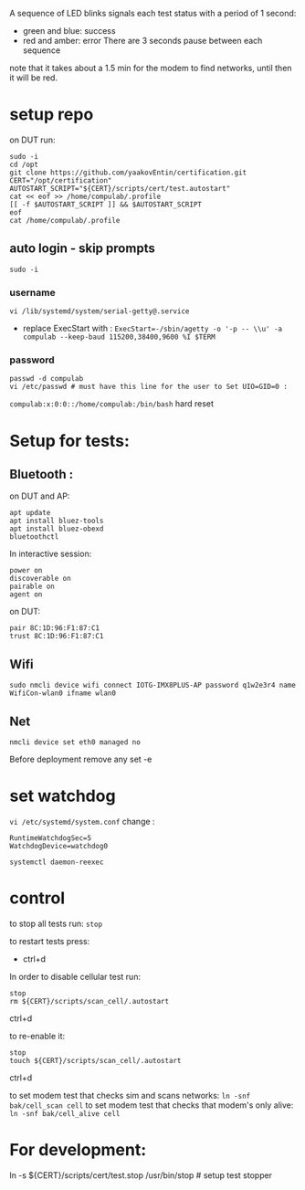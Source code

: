 A sequence of LED blinks signals each test status with a period of 1 second:
- green and blue: success
- red and amber: error
There are 3 seconds pause between each sequence

note that it takes about a 1.5 min for the modem to find networks, until then it will be red.
# setup repo
on DUT run:
```
sudo -i
cd /opt
git clone https://github.com/yaakovEntin/certification.git
CERT="/opt/certification"
AUTOSTART_SCRIPT="${CERT}/scripts/cert/test.autostart"
cat << eof >> /home/compulab/.profile
[[ -f $AUTOSTART_SCRIPT ]] && $AUTOSTART_SCRIPT
eof
cat /home/compulab/.profile
```
## auto login - skip prompts
`sudo -i`
### username
`vi /lib/systemd/system/serial-getty@.service`
- replace ExecStart with : 
`ExecStart=-/sbin/agetty -o '-p -- \\u' -a compulab --keep-baud 115200,38400,9600 %I $TERM`
### password 
```
passwd -d compulab
vi /etc/passwd # must have this line for the user to Set UIO=GID=0 :
```
`compulab:x:0:0::/home/compulab:/bin/bash`
hard reset 
# Setup for tests:
## Bluetooth :
on DUT and AP:
```
apt update
apt install bluez-tools
apt install bluez-obexd
bluetoothctl
```
In interactive session:
```
power on
discoverable on
pairable on
agent on
```
on DUT:
```
pair 8C:1D:96:F1:87:C1
trust 8C:1D:96:F1:87:C1
```
## Wifi
`sudo nmcli device wifi connect IOTG-IMX8PLUS-AP password q1w2e3r4 name WifiCon-wlan0 ifname wlan0`
## Net
`nmcli device set eth0 managed no`

Before deployment remove any set -e
# set watchdog
`vi /etc/systemd/system.conf`
change :
```
RuntimeWatchdogSec=5
WatchdogDevice=watchdog0
```
`systemctl daemon-reexec`
# control
to stop all tests run:
`stop`

to restart tests press:
- ctrl+d

In order to disable cellular test run:
```
stop
rm ${CERT}/scripts/scan_cell/.autostart
```
ctrl+d

to re-enable it:
```
stop
touch ${CERT}/scripts/scan_cell/.autostart
```
ctrl+d

to set modem test that checks sim and scans networks:
`ln -snf bak/cell_scan cell`
to set modem test that checks that modem's only alive:
`ln -snf bak/cell_alive cell`
# For development:
ln -s ${CERT}/scripts/cert/test.stop /usr/bin/stop # setup test stopper
